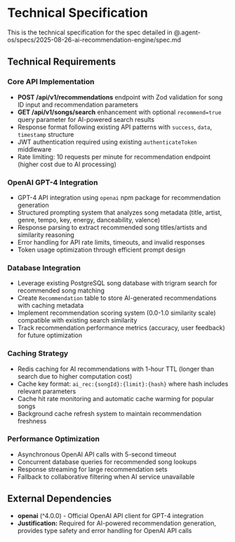 # Technical Specification

This is the technical specification for the spec detailed in @.agent-os/specs/2025-08-26-ai-recommendation-engine/spec.md

## Technical Requirements

### Core API Implementation
- **POST /api/v1/recommendations** endpoint with Zod validation for song ID input and recommendation parameters
- **GET /api/v1/songs/search** enhancement with optional `recommend=true` query parameter for AI-powered search results
- Response format following existing API patterns with `success`, `data`, `timestamp` structure
- JWT authentication required using existing `authenticateToken` middleware
- Rate limiting: 10 requests per minute for recommendation endpoint (higher cost due to AI processing)

### OpenAI GPT-4 Integration  
- GPT-4 API integration using `openai` npm package for recommendation generation
- Structured prompting system that analyzes song metadata (title, artist, genre, tempo, key, energy, danceability, valence)
- Response parsing to extract recommended song titles/artists and similarity reasoning
- Error handling for API rate limits, timeouts, and invalid responses
- Token usage optimization through efficient prompt design

### Database Integration
- Leverage existing PostgreSQL song database with trigram search for recommended song matching
- Create `Recommendation` table to store AI-generated recommendations with caching metadata
- Implement recommendation scoring system (0.0-1.0 similarity scale) compatible with existing search similarity
- Track recommendation performance metrics (accuracy, user feedback) for future optimization

### Caching Strategy
- Redis caching for AI recommendations with 1-hour TTL (longer than search due to higher computation cost)
- Cache key format: `ai_rec:{songId}:{limit}:{hash}` where hash includes relevant parameters
- Cache hit rate monitoring and automatic cache warming for popular songs
- Background cache refresh system to maintain recommendation freshness

### Performance Optimization
- Asynchronous OpenAI API calls with 5-second timeout
- Concurrent database queries for recommended song lookups
- Response streaming for large recommendation sets
- Fallback to collaborative filtering when AI service unavailable

## External Dependencies

- **openai** (^4.0.0) - Official OpenAI API client for GPT-4 integration
- **Justification:** Required for AI-powered recommendation generation, provides type safety and error handling for OpenAI API calls